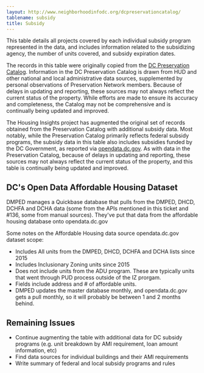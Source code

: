 ```yaml
---
layout: http://www.neighborhoodinfodc.org/dcpreservationcatalog/
tablename: subsidy
title: Subsidy
---
```


This table details all projects covered by each individual subsidy program represented in the data, and includes information related to the subsidizing agency, the number of units covered, and subsidy expiration dates.

The records in this table were originally copied from the [DC Preservation Catalog](http://www.neighborhoodinfodc.org/dcpreservationcatalog/).  Information in the DC Preservation Catalog is drawn from HUD and other national and local administrative data sources, supplemented by personal observations of Preservation Network members. Because of delays in updating and reporting, these sources may not always reflect the current status of the property. While efforts are made to ensure its accuracy and completeness, the Catalog may not be comprehensive and is continually being updated and improved.

The Housing Insights project has augmented the original set of records obtained from the Preservation Catalog with additional subsidy data. Most notably, while the Preservation Catalog primarily reflects federal subsidy programs, the subsidy data in this table also includes subsidies funded by the DC Government, as reported via [opendata.dc.gov](http://opendata.dc.gov/datasets/34ae3d3c9752434a8c03aca5deb550eb_62).  As with data in the Preservation Catalog, because of delays in updating and reporting, these sources may not always reflect the current status of the property, and this table is continually being updated and improved.

## DC's Open Data Affordable Housing Dataset
DMPED manages a Quickbase database that pulls from the DMPED, DHCD, DCHFA and DCHA data (some from the APIs mentioned in this ticket and #136, some from manual sources). They've put that data from the affordable housing database onto opendata.dc.gov


Some notes on the Affordable Housing data source opendata.dc.gov dataset scope:

* Includes All units from the DMPED, DHCD, DCHFA and DCHA lists since 2015
* Includes Inclusionary Zoning units since 2015
* Does not include units from the ADU program. These are typically units that went through PUD process outside of the IZ prorgam.
* Fields include address and # of affordable units.
* DMPED updates the master database monthly, and opendata.dc.gov gets a pull monthly, so it will probably be between 1 and 2 months behind.

## Remaining Issues

* Continue augmenting the table with additional data for DC subsidy programs (e.g. unit breakdown by AMI requirement, loan amount information, etc)
* Find data sources for individual buildings and their AMI requirements
* Write summary of federal and local subsidy programs and rules